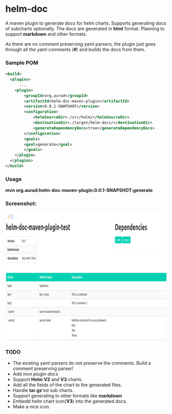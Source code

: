 # helm-doc
A maven plugin to generate docs for helm charts. Supports generating docs of subcharts optionally. The docs are generated in **html** format. Planning to support **markdown** and other formats. 

As there are no comment preserving yaml parsers, the plugin just goes through all the yaml comments (**#**) and builds the docs from them. 

### Sample POM 
```xml
<build>
  <plugins>
      ...
    <plugin>
        <groupId>org.aurad</groupId>
        <artifactId>helm-doc-maven-plugin</artifactId>
        <version>0.0.1-SNAPSHOT</version>
        <configuration>
            <helmSourceDir>./src/helm/</helmSourceDir>
            <destinationDir>./target/helm-docs/</destinationDir>
            <generateDependencyDocs>true</generateDependencyDocs>
        </configuration>
        <goals>
        <goal>generate</goal>
        </goals>
    </plugin>
  </plugins>
</build>
```

### Usage
**mvn org.aurad:helm-doc-maven-plugin:0.0.1-SNAPSHOT:generate**

### Screenshot: 
<img src="https://github.com/aurabhi/helm-doc/blob/main/Screenshot.png" width="600" height="400" alt="Screenshot">


### TODO
* The existing yaml parsers do not preserve the comments. Build a comment preserving parser!
* Add *mvn plugin docs*
* Support **Helm** **V2** and **V3** charts.
* Add all the fields of the chart to the generated files.
* Handle **tar.gz**'ed sub charts. 
* Support generating in other formats like **markdown**
* Embedd helm chart icon(**V3**) into the generated docs.
* Make a nice icon. 
